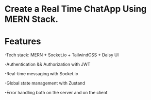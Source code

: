 # Create a Real Time ChatApp Using MERN Stack.

# Features
-Tech stack: MERN + Socket.io + TailwindCSS + Daisy UI

-Authentication && Authorization with JWT

-Real-time messaging with Socket.io

-Global state management with Zustand

-Error handling both on the server and on the client
